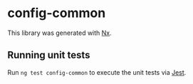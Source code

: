 # config-common

This library was generated with [Nx](https://nx.dev).

## Running unit tests

Run `ng test config-common` to execute the unit tests via [Jest](https://jestjs.io).
